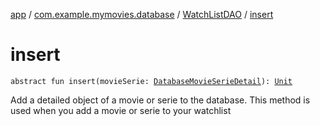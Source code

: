 [app](../../index.md) / [com.example.mymovies.database](../index.md) / [WatchListDAO](index.md) / [insert](./insert.md)

# insert

`abstract fun insert(movieSerie: `[`DatabaseMovieSerieDetail`](../-database-movie-serie-detail/index.md)`): `[`Unit`](https://kotlinlang.org/api/latest/jvm/stdlib/kotlin/-unit/index.html)

Add a detailed object of a movie or serie to the database.
This method is used when you add a movie or serie to your watchlist


